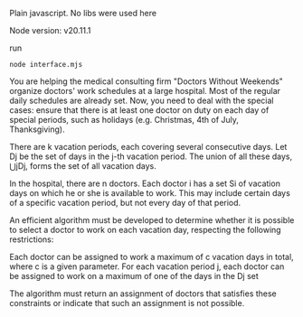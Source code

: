 Plain javascript. No libs were used here

Node version: v20.11.1

run

```
node interface.mjs
```

You are helping the medical consulting firm "Doctors Without Weekends" organize doctors' work schedules at a large hospital. Most of the regular daily schedules are already set. Now, you need to deal with the special cases: ensure that there is at least one doctor on duty on each day of special periods, such as holidays (e.g. Christmas, 4th of July, Thanksgiving).

There are k vacation periods, each covering several consecutive days. Let Dj be the set of days in the j-th vacation period. The union of all these days, ⋃jDj, forms the set of all vacation days.

In the hospital, there are n doctors. Each doctor i has a set Si​ of vacation days on which he or she is available to work. This may include certain days of a specific vacation period, but not every day of that period.

An efficient algorithm must be developed to determine whether it is possible to select a doctor to work on each vacation day, respecting the following restrictions:

Each doctor can be assigned to work a maximum of c vacation days in total, where c is a given parameter.
For each vacation period j, each doctor can be assigned to work on a maximum of one of the days in the Dj set

The algorithm must return an assignment of doctors that satisfies these constraints or indicate that such an assignment is not possible.
